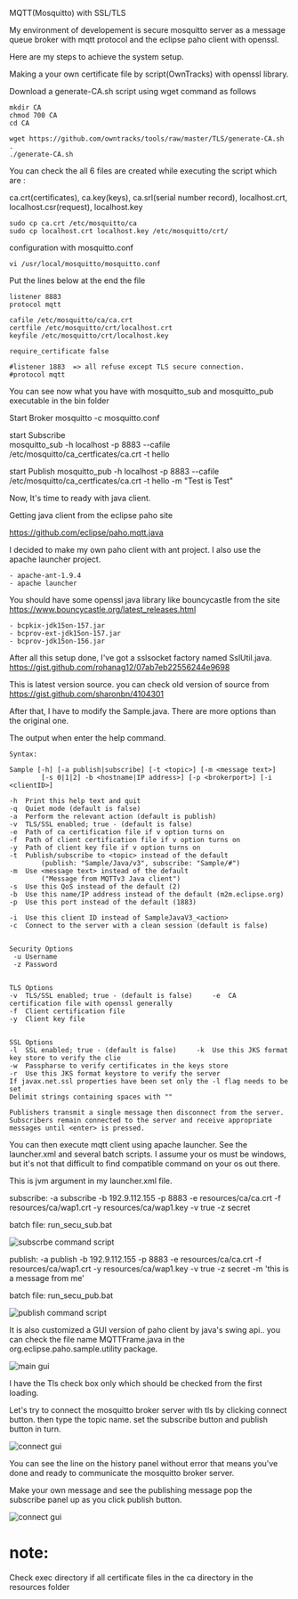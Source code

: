 MQTT(Mosquitto) with SSL/TLS

My environment of developement is 
secure mosquitto server as a message queue broker with mqtt protocol
and the eclipse paho client with openssl.


Here are my steps to achieve the system setup.

Making a your own certificate file by script(OwnTracks) with openssl library.

Download a generate-CA.sh script using wget command as follows

	mkdir CA
	chmod 700 CA
	cd CA

	wget https://github.com/owntracks/tools/raw/master/TLS/generate-CA.sh .
	./generate-CA.sh

You can check the all 6 files are created while executing the script which are : 

 ca.crt(certificates), ca.key(keys), ca.srl(serial number record), localhost.crt, localhost.csr(request), localhost.key

	sudo cp ca.crt /etc/mosquitto/ca
	sudo cp localhost.crt localhost.key /etc/mosquitto/crt/

configuration with mosquitto.conf 

	vi /usr/local/mosquitto/mosquitto.conf 

Put the lines below at the end the file

	listener 8883
	protocol mqtt

	cafile /etc/mosquitto/ca/ca.crt
	certfile /etc/mosquitto/crt/localhost.crt
	keyfile /etc/mosquitto/crt/localhost.key

	require_certificate false   

	#listener 1883  => all refuse except TLS secure connection.
	#protocol mqtt
 


You can see now what you have with mosquitto_sub and mosquitto_pub executable in the bin folder

Start Broker
	mosquitto -c mosquitto.conf 

start Subscribe  
	mosquitto_sub -h localhost -p 8883 --cafile /etc/mosquitto/ca_certficates/ca.crt -t hello

start Publish 
	mosquitto_pub -h localhost -p 8883 --cafile /etc/mosquitto/ca_certficates/ca.crt -t hello -m "Test is Test"  

Now, It's time to ready with java client.

Getting java client from the eclipse paho site

https://github.com/eclipse/paho.mqtt.java

I decided to make my own paho client with ant project.
I also use the apache launcher project.

	- apache-ant-1.9.4
	- apache launcher

You should have some openssl java library like bouncycastle from the site
https://www.bouncycastle.org/latest_releases.html

	- bcpkix-jdk15on-157.jar
	- bcprov-ext-jdk15on-157.jar
	- bcprov-jdk15on-156.jar

After all this setup done, I've got a sslsocket factory named SslUtil.java.
https://gist.github.com/rohanag12/07ab7eb22556244e9698

This is latest version source. you can check old version of source from 
https://gist.github.com/sharonbn/4104301

After that, I have to modify the Sample.java.
There are more options than the original one.

The output when enter the help command.


	Syntax:

    Sample [-h] [-a publish|subscribe] [-t <topic>] [-m <message text>]
            [-s 0|1|2] -b <hostname|IP address>] [-p <brokerport>] [-i <clientID>]

    -h  Print this help text and quit
    -q  Quiet mode (default is false)
    -a  Perform the relevant action (default is publish)
    -v  TLS/SSL enabled; true - (default is false)
    -e  Path of ca certification file if v option turns on
    -f  Path of client certification file if v option turns on
    -y  Path of client key file if v option turns on
    -t  Publish/subscribe to <topic> instead of the default
            (publish: "Sample/Java/v3", subscribe: "Sample/#")
    -m  Use <message text> instead of the default
            ("Message from MQTTv3 Java client")
    -s  Use this QoS instead of the default (2)
    -b  Use this name/IP address instead of the default (m2m.eclipse.org)
    -p  Use this port instead of the default (1883)

    -i  Use this client ID instead of SampleJavaV3_<action>
    -c  Connect to the server with a clean session (default is false)


	Security Options
	 -u Username
	 -z Password
	
	
	TLS Options
	-v  TLS/SSL enabled; true - (default is false)     -e  CA certification file with openssl generally
	-f  Client certification file
	-y  Client key file
	
	
	SSL Options
	-l  SSL enabled; true - (default is false)     -k  Use this JKS format key store to verify the clie
	-w  Passpharse to verify certificates in the keys store
	-r  Use this JKS format keystore to verify the server
	If javax.net.ssl properties have been set only the -l flag needs to be set
	Delimit strings containing spaces with ""
	
	Publishers transmit a single message then disconnect from the server.
	Subscribers remain connected to the server and receive appropriate
	messages until <enter> is pressed.

You can then execute mqtt client using apache launcher.
See the launcher.xml and several batch scripts.
I assume your os must be windows, but it's not that difficult to find compatible command on your os out there.

This is jvm argument in my launcher.xml file.

subscribe:
	-a subscribe -b 192.9.112.155 -p 8883 -e resources/ca/ca.crt -f resources/ca/wap1.crt -y resources/ca/wap1.key -v true -z secret
	
batch file: run_secu_sub.bat

![subscrbe command script](https://raw.githubusercontent.com/tommybee-dev/tls-paho-mosquitto/master/screenshot/command_sub.png?raw=true "subscrbe")
	
publish:
	-a publish -b 192.9.112.155 -p 8883 -e resources/ca/ca.crt -f resources/ca/wap1.crt -y resources/ca/wap1.key -v true -z secret -m 'this is a message from me'

batch file: run_secu_pub.bat

![publish command script](https://raw.githubusercontent.com/tommybee-dev/tls-paho-mosquitto/master/screenshot/command_pub.png?raw=true "publish")

It is also customized a GUI version of paho client by java's swing api.. you can check the file name MQTTFrame.java in the org.eclipse.paho.sample.utility package.

![main gui](https://github.com/tommybee-dev/tls-paho-mosquitto/blob/master/screenshot/main.png?raw=true "Swing main")

I have the Tls check box only which should be checked from the first loading.

Let's try to connect the mosquitto broker server with tls by clicking connect button.
then type the topic name.
set the subscribe button and publish button in turn.

![connect gui](https://github.com/tommybee-dev/tls-paho-mosquitto/blob/master/screenshot/main_connect.png?raw=true "Swing main")

You can see the line on the history panel without error that means you've done and ready to communicate the mosquitto broker server.

Make your own message and see the publishing message pop the subscribe panel up as you click publish button.

![connect gui](https://github.com/tommybee-dev/tls-paho-mosquitto/blob/master/screenshot/pub_sub_msg.png?raw=true "Swing main")



# note: 
Check exec directory if all certificate files in the ca directory in the resources folder


